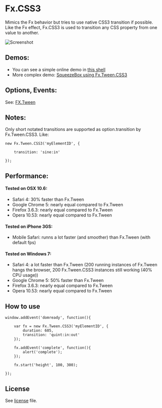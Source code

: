 Fx.CSS3
=========

Mimics the Fx behavior but tries to use native CSS3 transition if possible.
Like the Fx effect, Fx.CSS3 is used to transition any CSS property from one value to another.


![Screenshot](https://github.com/mcfedr/mootools-fx-tween-css3/raw/master/screen.png)


Demos:
----------

- You can see a simple online demo in [this shell](http://jsfiddle.net/mcfedr/6tX7A/)
- More complex demo: [SqueezeBox using Fx.Tween.CSS3](http://jsfiddle.net/SunboX/bmMCy/)


Options, Events:
----------

See: [FX.Tween](http://mootools.net/docs/core/Fx/Fx.Tween)


Notes:
----------

Only short notated transitions are supported as option.transition by Fx.Tween.CSS3.
Like:

	new Fx.Tween.CSS3('myElementID', {
		
		transition: 'sine:in'
		
	});


Performance:
----------

#### Tested on OSX 10.6:

- Safari 4: 30% faster than Fx.Tween
- Google Chrome 5: nearly equal compared to Fx.Tween
- Firefox 3.6.3: nearly equal compared to Fx.Tween
- Opera 10.53: nearly equal compared to Fx.Tween

#### Tested on iPhone 3GS:

- Mobile Safari: runns a lot faster (and smoother) than Fx.Tween (with default fps)

#### Tested on Windows 7:

- Safari 4: a lot faster than Fx.Tween (200 running instances of Fx.Tween hangs the browser, 200 Fx.Tween.CSS3 instances still working (40% CPU usage))
- Google Chrome 5: 50% faster than Fx.Tween
- Firefox 3.6.3: nearly equal compared to Fx.Tween
- Opera 10.53: nearly equal compared to Fx.Tween


How to use
----------


	window.addEvent('domready', function(){
		
	    var fx = new Fx.Tween.CSS3('myElementID', {
	        duration: 605,
	        transition: 'quint:in:out'
	    });
	
	    fx.addEvent('complete', function(){
	        alert('complete');
	    });
			
	    fx.start('height', 100, 300);
	
	});



License
----------

See [license](http://github.com/mcfedr/mootools-fx-tween-css3/blob/master/license) file.